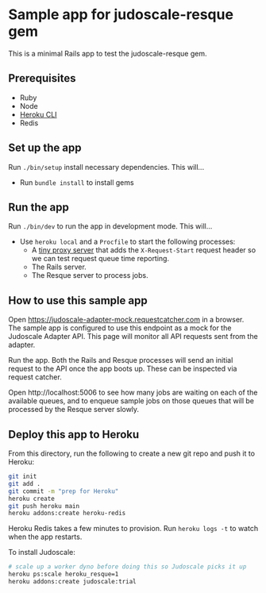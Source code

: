 # Sample app for judoscale-resque gem

This is a minimal Rails app to test the judoscale-resque gem.

## Prerequisites

- Ruby
- Node
- [Heroku CLI](https://devcenter.heroku.com/articles/heroku-cli)
- Redis

## Set up the app

Run `./bin/setup` install necessary dependencies. This will...

- Run `bundle install` to install gems

## Run the app

Run `./bin/dev` to run the app in development mode. This will...

- Use `heroku local` and a `Procfile` to start the following processes:
  - A [tiny proxy server](https://github.com/judoscale/judoscale-adapter-proxy-server) that adds the `X-Request-Start` request header so we can test request queue time reporting.
  - The Rails server.
  - The Resque server to process jobs.

## How to use this sample app

Open https://judoscale-adapter-mock.requestcatcher.com in a browser. The sample app is configured to use this endpoint as a mock for the Judoscale Adapter API. This page will monitor all API requests sent from the adapter.

Run the app. Both the Rails and Resque processes will send an initial request to the API once the app boots up. These can be inspected via request catcher.

Open http://localhost:5006 to see how many jobs are waiting on each of the available queues, and to enqueue sample jobs on those queues that will be processed by the Resque server slowly.

## Deploy this app to Heroku

From this directory, run the following to create a new git repo and push it to Heroku:

```sh
git init
git add .
git commit -m "prep for Heroku"
heroku create
git push heroku main
heroku addons:create heroku-redis
```

Heroku Redis takes a few minutes to provision. Run `heroku logs -t` to watch when the app restarts.

To install Judoscale:

```sh
# scale up a worker dyno before doing this so Judoscale picks it up
heroku ps:scale heroku_resque=1
heroku addons:create judoscale:trial
```
